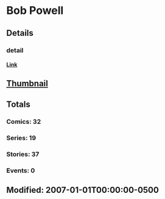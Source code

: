 # Bob  Powell 
## Details
### detail
#### [Link](http://marvel.com/comics/creators/1351/bob_powell?utm_campaign=apiRef&utm_source=225578a89fc76f3d20fbffda5d17a88d)
## [Thumbnail](http://i.annihil.us/u/prod/marvel/i/mg/4/10/4bc372f598717.jpg)
## Totals
### Comics: 32
### Series: 19
### Stories: 37
### Events: 0
## Modified: 2007-01-01T00:00:00-0500